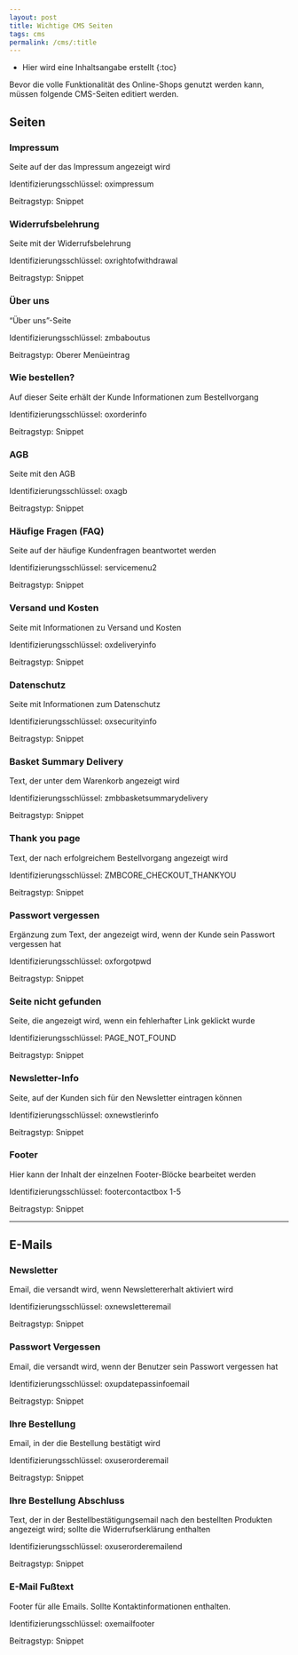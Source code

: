 ```yaml
---
layout: post
title: Wichtige CMS Seiten
tags: cms
permalink: /cms/:title
---
```



+ Hier wird eine Inhaltsangabe erstellt
{:toc}


Bevor die volle Funktionalität des Online-Shops genutzt werden kann, müssen folgende CMS-Seiten editiert werden.


## Seiten


### Impressum


Seite auf der das Impressum angezeigt wird


Identifizierungsschlüssel: oximpressum


Beitragstyp: Snippet


### Widerrufsbelehrung


Seite mit der Widerrufsbelehrung


Identifizierungsschlüssel: oxrightofwithdrawal


Beitragstyp: Snippet


### Über uns


“Über uns”-Seite


Identifizierungsschlüssel: zmbaboutus


Beitragstyp: Oberer Menüeintrag


### Wie bestellen?


Auf dieser Seite erhält der Kunde Informationen zum Bestellvorgang 


Identifizierungsschlüssel: oxorderinfo


Beitragstyp: Snippet


### AGB


Seite mit den AGB


Identifizierungsschlüssel: oxagb


Beitragstyp: Snippet


### Häufige Fragen (FAQ)


Seite auf der häufige Kundenfragen beantwortet werden


Identifizierungsschlüssel: servicemenu2


Beitragstyp: Snippet


### Versand und Kosten


Seite mit Informationen zu Versand und Kosten


Identifizierungsschlüssel: oxdeliveryinfo


Beitragstyp: Snippet


###  Datenschutz


Seite mit Informationen zum Datenschutz


Identifizierungsschlüssel: oxsecurityinfo


Beitragstyp: Snippet


###  Basket Summary Delivery 


Text, der unter dem Warenkorb angezeigt wird


Identifizierungsschlüssel: zmbbasketsummarydelivery


Beitragstyp: Snippet


### Thank you page


Text, der nach erfolgreichem Bestellvorgang angezeigt wird


Identifizierungsschlüssel: ZMBCORE_CHECKOUT_THANKYOU


Beitragstyp: Snippet


### Passwort vergessen


Ergänzung zum Text, der angezeigt wird, wenn der Kunde sein Passwort vergessen hat


Identifizierungsschlüssel: oxforgotpwd


Beitragstyp: Snippet


### Seite nicht gefunden


Seite, die angezeigt wird, wenn ein fehlerhafter Link geklickt wurde


Identifizierungsschlüssel: PAGE_NOT_FOUND


Beitragstyp: Snippet


### Newsletter-Info


Seite, auf der Kunden sich für den Newsletter eintragen können


Identifizierungsschlüssel: oxnewstlerinfo


Beitragstyp: Snippet


### Footer


Hier kann der Inhalt der einzelnen Footer-Blöcke bearbeitet werden


Identifizierungsschlüssel: footercontactbox 1-5


Beitragstyp: Snippet


-----------


## E-Mails


### Newsletter


Email, die versandt wird, wenn Newslettererhalt aktiviert wird


Identifizierungsschlüssel: oxnewsletteremail


Beitragstyp: Snippet


### Passwort Vergessen


Email, die versandt wird, wenn der Benutzer sein Passwort vergessen hat


Identifizierungsschlüssel: oxupdatepassinfoemail


Beitragstyp: Snippet


###  Ihre Bestellung


Email, in der die Bestellung bestätigt wird


Identifizierungsschlüssel: oxuserorderemail


Beitragstyp: Snippet


###  Ihre Bestellung Abschluss


Text, der in der Bestellbestätigungsemail nach den bestellten Produkten angezeigt wird; sollte die Widerrufserklärung enthalten


Identifizierungsschlüssel: oxuserorderemailend


Beitragstyp: Snippet


### E-Mail Fußtext


Footer für alle Emails. Sollte Kontaktinformationen enthalten.


Identifizierungsschlüssel: oxemailfooter


Beitragstyp: Snippet
